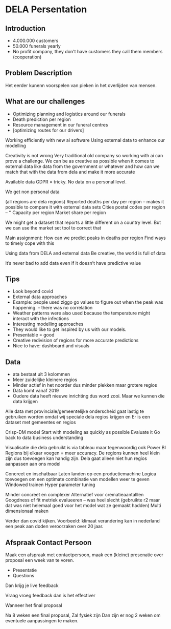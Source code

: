 # DELA Persentation

## Introduction

- 4.000.000 customers
- 50.000 funerals yearly
- No profit company, they don't have customers they call them members (cooperation)

## Problem Description
Het eerder kunenn voorspelen van pieken in het overlijden van mensen.

## What are our challenges
- Optimizing planning and logistics around our funerals 
- Death prediction per region
- Resource management in our funeral centres
- [optimizing routes for our drivers]

Working efficiently with new ai software
Using external data to enhance our modelling

Creativity is not wrong
Very traditional old company so working with ai can prove a challenge.
We can be as creative as possible when it comes to external data like data from the government or whatever and how can we match that with the data from dela and make it more accurate

Available data
GDPR = tricky. No data on a personal level.

We get non personal data

(all regions are dela regions)
Reported deaths per day per region – makes it possible to compare it with external data sets
Cities postal codes per region – ‘’
Capacity per region 
Market share per region

We might get a dataset that reports a little different on a country level. But we can use the market set tool to correct that

Main assignment:
How can we predict peaks in deaths per region
Find ways to timely cope with this

Using data from DELA and external data
Be creative, the world is full of data

It’s never bad to add data even if it doesn’t have predictive value

## Tips

- Look beyond covid
- External data approaches
- Example: people used ziggo go values to figure out when the peak was happening. – there was no correlation
- Weather patterns were also used because the temperature might interact with the infections
- Interesting modelling approaches
- They would like to get inspired by us with our models.
- Presentable = good
- Creative redivision of regions for more accurate predictions
- Nice to have: dashboard and visuals

## Data 
- ata bestaat uit 3 kolommen
- Meer zuidelijke kleinere regios
- Minder actief in het noorder dus minder plekken maar grotere regios
- Data komt vanaf 2019
- Oudere data heeft nieuwe inrichting dus word zooi. Maar we kunnen die data krijgen

Alle data met provinciale/gemeentelijke onderscheid gaat lastig te gebruiken worden omdat wij speciale dela regios krijgen en 
Er is een dataset met gemeentes en regios


Crisp-DM model
Start with modeling as quickly as possible
Evaluate it
Go back to data business understanding

Visualisatie die dela gebruikt is via tableau maar tegenwoordig ook Power BI
Regions bij elkaar voegen = meer accuracy. De regions kunnen heel klein zijn dus toevoegen kan handig zijn. Dela gaat alleen niet hun regios aanpassen aan ons model

Concreet en inschatbaar
Laten landen op een productiemachine
Logica toevoegen om een optimate combinatie van modellen weer te geven
Windowed trainen
Hyper parameter tuning

Minder concreet en complexer
Alternatief voor crematieaantalllen
Googdness of fit metriek evalueeren – was heel slecht (gebruikte r2 maar dat was niet helemaal goed voor het model wat ze gemaakt hadden)
Multi dimensionaal maken

Verder dan covid kijken. 
Voorbeeld: klimaat verandering kan in nederland een peak aan doden veroorzaken over 20 jaar.

## Afspraak Contact Persoon 
Maak een afspraak met contactpersoon, maak een (kleine) presenatie over proposal een week van te voren. 

- Presentatie
- Questions 

Dan krijg je live feedback

Vraag vroeg feedback dan is het effectiver

Wanneer het final proposal 

Na 8 weken een final proposal, Zal fysiek zijn
Dan zijn er nog 2 weken om eventuele aanpassingen te maken. 

